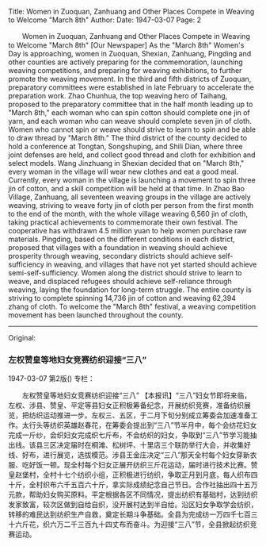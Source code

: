 Title: Women in Zuoquan, Zanhuang and Other Places Compete in Weaving to Welcome "March 8th"
Author:
Date: 1947-03-07
Page: 2

　　Women in Zuoquan, Zanhuang and Other Places Compete in Weaving to Welcome "March 8th"
    [Our Newspaper] As the "March 8th" Women's Day is approaching, women in Zuoquan, Shexian, Zanhuang, Pingding and other counties are actively preparing for the commemoration, launching weaving competitions, and preparing for weaving exhibitions, to further promote the weaving movement. In the third and fifth districts of Zuoquan, preparatory committees were established in late February to accelerate the preparation work. Zhao Chunhua, the top weaving hero of Taihang, proposed to the preparatory committee that in the half month leading up to "March 8th," each woman who can spin cotton should complete one jin of yarn, and each woman who can weave should complete seven jin of cloth. Women who cannot spin or weave should strive to learn to spin and be able to draw thread by "March 8th." The third district of the county decided to hold a conference at Tongtan, Songshuping, and Shili Dian, where three joint defenses are held, and collect good thread and cloth for exhibition and select models. Wang Jinzhuang in Shexian decided that on "March 8th," every woman in the village will wear new clothes and eat a good meal. Currently, every woman in the village is launching a movement to spin three jin of cotton, and a skill competition will be held at that time. In Zhao Bao Village, Zanhuang, all seventeen weaving groups in the village are actively weaving, striving to weave forty jin of cloth per person from the first month to the end of the month, with the whole village weaving 6,560 jin of cloth, taking practical achievements to commemorate their own festival. The cooperative has withdrawn 4.5 million yuan to help women purchase raw materials. Pingding, based on the different conditions in each district, proposed that villages with a foundation in weaving should achieve prosperity through weaving, secondary districts should achieve self-sufficiency in weaving, and villages that have not yet started should achieve semi-self-sufficiency. Women along the district should strive to learn to weave, and displaced refugees should achieve self-reliance through weaving, laying the foundation for long-term struggle. The entire county is striving to complete spinning 14,736 jin of cotton and weaving 62,394 zhang of cloth. To welcome the "March 8th" festival, a weaving competition movement has been launched throughout the county.



<hr /> 

Original: 


### 左权赞皇等地妇女竞赛纺织迎接“三八”

1947-03-07
第2版()
专栏：

　　左权赞皇等地妇女竞赛纺织迎接“三八”
    【本报讯】“三八”妇女节即将来临，左权、涉县、赞皇、平定等县妇女正积极筹备纪念，开展纺织竞赛，准备纺织展览，把纺织运动推进一步。左权三、五区，于二月下旬分别成立筹委会加速准备工作。太行头等纺织英雄赵春花，在筹委会提出到“三八”节半月中，每个会纺花妇女完成一斤纱，会织妇女完成织七斤布，不会纺织的妇女，争取到“三八”节学习能抽出线。该县三区决定届时在桐滩、松树坪、十里店三个联防举行大会，并收集好线、好布，进行展览，选拔模范。涉县王金庄决定“三八”那天全村每个妇女穿新衣服、吃好饭一顿。现全村每个妇女正展开纺织三斤花运动，届时进行技术比赛。赞皇赵堡村，全村十七个纺织小组，正积极进行纺织，争取正月到月底，每人织布四十斤，全村织布六千五百六十斤，拿实际成绩纪念自己节日。合作社抽出四十五万元款，帮助妇女购买原料。平定根据各区不同情况，提出纺织有基础村，达到纺织发家致富，较次区做到自给自织，没开展村达到半自给。沿区妇女争取学会纺织，转移的难民达到纺织生产自救，奠定长期斗争基础。全县为完成纺一万四千七百三十六斤花，织六万二千三百九十四丈布而奋斗。为迎接“三八”节，全县掀起纺织竞赛运动。
